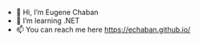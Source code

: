 - 👋 Hi, I’m Eugene Chaban
- 🌱 I’m learning .NET
- 📫 You can reach me here https://echaban.github.io/
